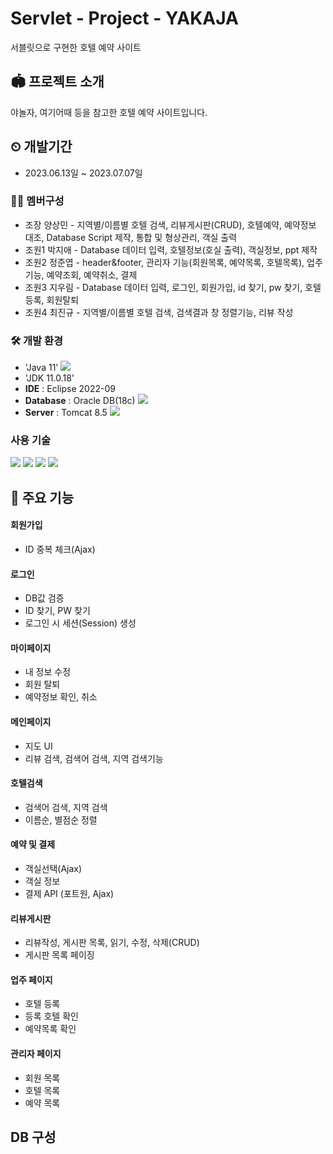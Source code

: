 # Servlet - Project - YAKAJA 
서블릿으로 구현한 호텔 예약 사이트

## 🏟 프로젝트 소개
야놀자, 여기어때 등을 참고한 호텔 예약 사이트입니다.
<br>

## ⏲ 개발기간
* 2023.06.13일 ~ 2023.07.07일

### 👨‍💻 멤버구성
- 조장 양상민 - 지역별/이름별 호텔 검색, 리뷰게시판(CRUD), 호텔예약, 예약정보 대조, Database Script 제작, 통합 및 형상관리, 객실 출력
- 조원1 박지애 - Database 데이터 입력, 호텔정보(호실 출력), 객실정보, ppt 제작 
- 조원2 정준엽 - header&footer, 관리자 기능(회원목록, 예약목록, 호텔목록), 업주 기능, 예약조회, 예약취소, 결제
- 조원3 지우림 - Database 데이터 입력, 로그인, 회원가입, id 찾기, pw 찾기, 호텔 등록, 회원탈퇴
- 조원4 최진규 - 지역별/이름별 호텔 검색, 검색결과 창 정렬기능, 리뷰 작성

### 🛠 개발 환경
- 'Java 11' <img src="https://img.shields.io/badge/java-007396?style=flat-square&logo=java&logoColor=white"/>
- 'JDK 11.0.18'
- **IDE** : Eclipse 2022-09
- **Database** : Oracle DB(18c) <img src="https://img.shields.io/badge/ORACLE-F80000?style=flat-square&logo=oracle&logoColor=white"/>
- **Server** : Tomcat 8.5 <img src="https://img.shields.io/badge/Apache Tomcat-F8DC75?style=flat-square&logo=apachetomcat&logoColor=black"/>

### 사용 기술
<img src="https://img.shields.io/badge/HTML5-E34F26?style=flat-square&logo=html5&logoColor=white"/>
<img src="https://img.shields.io/badge/CSS3-1572B6?style=flat-square&logo=css3&logoColor=white"/>
<img src="https://img.shields.io/badge/JavaScript-F7DF1E?style=for-the-badge&logo=JavaScript&logoColor=black">
<img src="https://img.shields.io/badge/jQuery-0769AD?style=flat-square&logo=jQuery&logoColor=white"/>
</br>

## 📌 주요 기능
#### 회원가입
- ID 중복 체크(Ajax) 

#### 로그인
- DB값 검증
- ID 찾기, PW 찾기
- 로그인 시 세션(Session) 생성

#### 마이페이지
- 내 정보 수정
- 회원 탈퇴
- 예약정보 확인, 취소
  
#### 메인페이지
- 지도 UI
- 리뷰 검색, 검색어 검색, 지역 검색기능 

#### 호텔검색
- 검색어 검색, 지역 검색
- 이름순, 별점순 정렬

#### 예약 및 결제
- 객실선택(Ajax)
- 객실 정보
- 결제 API (포트원, Ajax)

#### 리뷰게시판
- 리뷰작성, 게시판 목록, 읽기, 수정, 삭제(CRUD)
- 게시판 목록 페이징

#### 업주 페이지
- 호텔 등록
- 등록 호텔 확인
- 예약목록 확인

#### 관리자 페이지
- 회원 목록
- 호텔 목록
- 예약 목록

## DB 구성

